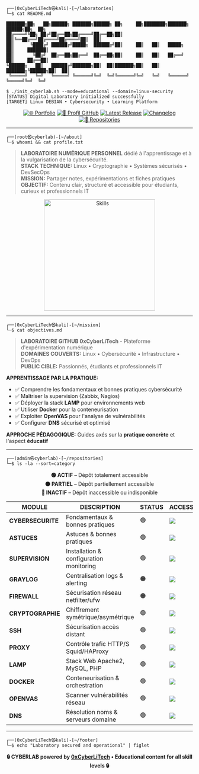 ```
┌──(0xCyberLiTech㉿kali)-[~/laboratories]
└─$ cat README.md

███████╗██╗   ██╗██████╗ ███████╗██████╗ ██╗     ██╗████████╗███████╗ ██████╗██╗  ██╗
██╔════╝╚██╗ ██╔╝██╔══██╗██╔════╝██╔══██╗██║     ██║╚══██╔══╝██╔════╝██╔════╝██║  ██║
██║      ╚████╔╝ ██████╔╝█████╗  ██████╔╝██║     ██║   ██║   █████╗  ██║     ███████║
██║       ╚██╔╝  ██╔══██╗██╔══╝  ██╔══██╗██║     ██║   ██║   ██╔══╝  ██║     ██╔══██║
╚██████╗   ██║   ██████╔╝███████╗██║  ██║███████╗██║   ██║   ███████╗╚██████╗██║  ██║
 ╚═════╝   ╚═╝   ╚═════╝ ╚══════╝╚═╝  ╚═╝╚══════╝╚═╝   ╚═╝   ╚══════╝ ╚═════╝╚═╝  ╚═╝
                                                                                        
$ ./init_cyberlab.sh --mode=educational --domain=linux-security
[STATUS] Digital Laboratory initialized successfully
[TARGET] Linux DEBIAN • Cybersecurity • Learning Platform
```

<div align="center">

[![🌐 Portfolio](https://img.shields.io/badge/Portfolio-0xCyberLiTech-00ff00?logo=github&style=for-the-badge&logoColor=black)](https://0xcyberlitech.github.io/)
[![🔗 Profil GitHub](https://img.shields.io/badge/GitHub_Profile-0xCyberLiTech-00ff00?logo=github&style=for-the-badge&logoColor=black)](https://github.com/0xCyberLiTech)
[![Latest Release](https://img.shields.io/github/v/release/0xCyberLiTech/0xcyberlitech?label=VERSION&style=for-the-badge&color=00ff00)](https://github.com/0xCyberLiTech/0xcyberlitech/releases/latest)
[![Changelog](https://img.shields.io/badge/CHANGELOG-0xcyberlitech-00ff00?style=for-the-badge)](https://github.com/0xCyberLiTech/0xcyberlitech/blob/main/CHANGELOG.md)
[![📂 Repositories](https://img.shields.io/badge/ALL_REPOS-PUBLIC-00ff00?style=for-the-badge)](https://github.com/0xCyberLiTech?tab=repositories)

</div>

---

```
┌──(root㉿cyberlab)-[~/about]
└─$ whoami && cat profile.txt
```

> **LABORATOIRE NUMÉRIQUE PERSONNEL** dédié à l'apprentissage et à la vulgarisation de la cybersécurité.  
> **STACK TECHNIQUE:** Linux • Cryptographie • Systèmes sécurisés • DevSecOps  
> **MISSION:** Partager notes, expérimentations et fiches pratiques  
> **OBJECTIF:** Contenu clair, structuré et accessible pour étudiants, curieux et professionnels IT  

<div align="center">
<a href="https://github.com/0xCyberLiTech" target="_blank" rel="noopener">
<img src="https://skillicons.dev/icons?i=linux,debian,bash,docker,nginx,git,vim" alt="Skills" width="300">
</a>
</div>

---

```
┌──(0xCyberLiTech㉿kali)-[~/mission]
└─$ cat objectives.md
```

> **LABORATOIRE GITHUB 0xCyberLiTech** - Plateforme d'expérimentation numérique  
> **DOMAINES COUVERTS:** Linux • Cybersécurité • Infrastructure • DevOps  
> **PUBLIC CIBLE:** Passionnés, étudiants et professionnels IT  

**APPRENTISSAGE PAR LA PRATIQUE:**
- ✅ Comprendre les fondamentaux et bonnes pratiques cybersécurité
- ✅ Maîtriser la supervision (Zabbix, Nagios)  
- ✅ Déployer la stack **LAMP** pour environnements web
- ✅ Utiliser **Docker** pour la conteneurisation
- ✅ Exploiter **OpenVAS** pour l'analyse de vulnérabilités
- ✅ Configurer **DNS** sécurisé et optimisé

**APPROCHE PÉDAGOGIQUE:** Guides axés sur la **pratique concrète** et l'aspect **éducatif**

---

```
┌──(admin㉿cyberlab)-[~/repositories]
└─$ ls -la --sort=category
```

<div align="center">

**🟢 ACTIF** – Dépôt totalement accessible  
**🟠 PARTIEL** – Dépôt partiellement accessible  
**🔴 INACTIF** – Dépôt inaccessible ou indisponible

</div>

<div align="center">

| **MODULE** | **DESCRIPTION** | **STATUS** | **ACCESS** |
|------------|-----------------|------------|------------|
| **CYBERSECURITE** | Fondamentaux & bonnes pratiques | 🟢 | [<img src="https://img.shields.io/badge/ENTER_LAB-00ff00?style=for-the-badge&logo=terminal&logoColor=black">](https://github.com/0xCyberLiTech/Cybersecurite/blob/main/README.md) |
| **ASTUCES** | Astuces & bonnes pratiques | 🟢 | [<img src="https://img.shields.io/badge/ENTER_LAB-00ff00?style=for-the-badge&logo=terminal&logoColor=black">](https://github.com/0xCyberLiTech/Astuces/blob/main/README.md) |
| **SUPERVISION** | Installation & configuration monitoring | 🟢 | [<img src="https://img.shields.io/badge/ENTER_LAB-00ff00?style=for-the-badge&logo=terminal&logoColor=black">](https://github.com/0xCyberLiTech/Supervision/blob/main/README.md) |
| **GRAYLOG** | Centralisation logs & alerting | 🟠 | [<img src="https://img.shields.io/badge/ENTER_LAB-orange?style=for-the-badge&logo=terminal&logoColor=black">](https://github.com/0xCyberLiTech/Graylog/blob/main/README.md) |
| **FIREWALL** | Sécurisation réseau netfilter/ufw | 🟠 | [<img src="https://img.shields.io/badge/ENTER_LAB-orange?style=for-the-badge&logo=terminal&logoColor=black">](https://github.com/0xCyberLiTech/Firewall/blob/main/README.md) |
| **CRYPTOGRAPHIE** | Chiffrement symétrique/asymétrique | 🟢 | [<img src="https://img.shields.io/badge/ENTER_LAB-00ff00?style=for-the-badge&logo=terminal&logoColor=black">](https://github.com/0xCyberLiTech/CRYPTOGRAPHIE/blob/main/README.md) |
| **SSH** | Sécurisation accès distant | 🟢 | [<img src="https://img.shields.io/badge/ENTER_LAB-00ff00?style=for-the-badge&logo=terminal&logoColor=black">](https://github.com/0xCyberLiTech/SSH/blob/main/README.md) |
| **PROXY** | Contrôle trafic HTTP/S Squid/HAProxy | 🟢 | [<img src="https://img.shields.io/badge/ENTER_LAB-00ff00?style=for-the-badge&logo=terminal&logoColor=black">](https://github.com/0xCyberLiTech/Proxy/blob/main/README.md) |
| **LAMP** | Stack Web Apache2, MySQL, PHP | 🟢 | [<img src="https://img.shields.io/badge/ENTER_LAB-00ff00?style=for-the-badge&logo=terminal&logoColor=black">](https://github.com/0xCyberLiTech/Apache2/blob/main/README.md) |
| **DOCKER** | Conteneurisation & orchestration | 🟢 | [<img src="https://img.shields.io/badge/ENTER_LAB-00ff00?style=for-the-badge&logo=terminal&logoColor=black">](https://github.com/0xCyberLiTech/Docker/blob/main/README.md) |
| **OPENVAS** | Scanner vulnérabilités réseau | 🟢 | [<img src="https://img.shields.io/badge/ENTER_LAB-00ff00?style=for-the-badge&logo=terminal&logoColor=black">](https://github.com/0xCyberLiTech/OpenVAS/blob/main/README.md) |
| **DNS** | Résolution noms & serveurs domaine | 🟢 | [<img src="https://img.shields.io/badge/ENTER_LAB-00ff00?style=for-the-badge&logo=terminal&logoColor=black">](https://github.com/0xCyberLiTech/DNS/blob/main/README.md) |

</div>

---

```
┌──(0xCyberLiTech㉿kali)-[~/footer]
└─$ echo "Laboratory secured and operational" | figlet
```

<p align="center">
<b>🔒 CYBERLAB powered by <a href="https://github.com/0xCyberLiTech">0xCyberLiTech</a> • Educational content for all skill levels 🔒</b>
</p>
